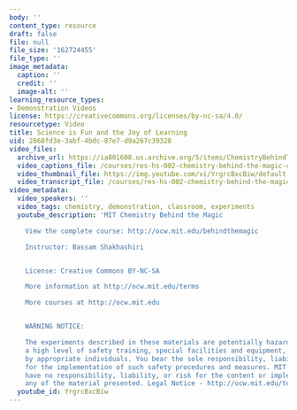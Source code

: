 ```yaml
---
body: ''
content_type: resource
draft: false
file: null
file_size: '162724455'
file_type: ''
image_metadata:
  caption: ''
  credit: ''
  image-alt: ''
learning_resource_types:
- Demonstration Videos
license: https://creativecommons.org/licenses/by-nc-sa/4.0/
resourcetype: Video
title: Science is Fun and the Joy of Learning
uid: 2868fd3e-3abf-4bdc-87e7-d9a267c39328
video_files:
  archive_url: https://ia801608.us.archive.org/5/items/ChemistryBehindTheMagic/Dow_Demo_300k.mp4
  video_captions_file: /courses/res-hs-002-chemistry-behind-the-magic-chemical-demonstrations-for-the-classroom/YrgrcBxcBiw_captions.webvtt
  video_thumbnail_file: https://img.youtube.com/vi/YrgrcBxcBiw/default.jpg
  video_transcript_file: /courses/res-hs-002-chemistry-behind-the-magic-chemical-demonstrations-for-the-classroom/YrgrcBxcBiw_transcript.pdf
video_metadata:
  video_speakers: ''
  video_tags: chemistry, demonstration, classroom, experiments
  youtube_description: 'MIT Chemistry Behind the Magic

    View the complete course: http://ocw.mit.edu/behindthemagic

    Instructor: Bassam Shakhashiri


    License: Creative Commons BY-NC-SA

    More information at http://ocw.mit.edu/terms

    More courses at http://ocw.mit.edu


    WARNING NOTICE:

    The experiments described in these materials are potentially hazardous and require
    a high level of safety training, special facilities and equipment, and supervision
    by appropriate individuals. You bear the sole responsibility, liability, and risk
    for the implementation of such safety procedures and measures. MIT and Dow shall
    have no responsibility, liability, or risk for the content or implementation of
    any of the material presented. Legal Notice - http://ocw.mit.edu/terms/'
  youtube_id: YrgrcBxcBiw
---
```

